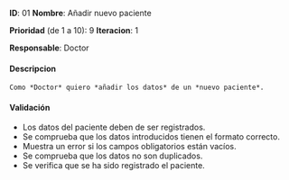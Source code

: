 **ID**: 01
**Nombre**: Añadir nuevo paciente

**Prioridad** (de 1 a 10): 9
**Iteracion**: 1

**Responsable**: Doctor

#### Descripcion

	Como *Doctor* quiero *añadir los datos* de un *nuevo paciente*.

#### Validación

* Los datos del paciente deben de ser registrados.
* Se comprueba que los datos introducidos tienen el formato correcto.
* Muestra un error si los campos obligatorios están vacíos.
* Se comprueba que los datos no son duplicados.
* Se verifica que se ha sido registrado el paciente.

	